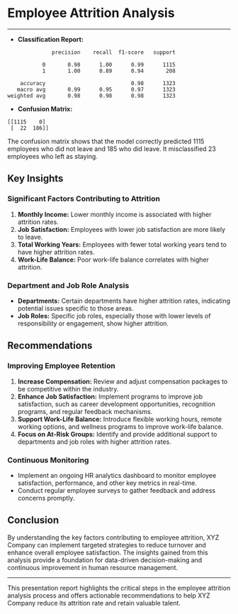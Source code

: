 # Employee Attrition Analysis 
---

- **Classification Report:**
```
              precision    recall  f1-score   support

           0       0.98      1.00      0.99      1115
           1       1.00      0.89      0.94       208

    accuracy                           0.98      1323
   macro avg       0.99      0.95      0.97      1323
weighted avg       0.98      0.98      0.98      1323
```

- **Confusion Matrix:**
```
[[1115    0]
 [  22  186]]
```

The confusion matrix shows that the model correctly predicted 1115 employees who did not leave and 185 who did leave. It misclassified 23 employees who left as staying.

## Key Insights

### Significant Factors Contributing to Attrition

1. **Monthly Income:** Lower monthly income is associated with higher attrition rates.
2. **Job Satisfaction:** Employees with lower job satisfaction are more likely to leave.
3. **Total Working Years:** Employees with fewer total working years tend to have higher attrition rates.
4. **Work-Life Balance:** Poor work-life balance correlates with higher attrition.

### Department and Job Role Analysis

- **Departments:** Certain departments have higher attrition rates, indicating potential issues specific to those areas.
- **Job Roles:** Specific job roles, especially those with lower levels of responsibility or engagement, show higher attrition.

## Recommendations

### Improving Employee Retention

1. **Increase Compensation:** Review and adjust compensation packages to be competitive within the industry.
2. **Enhance Job Satisfaction:** Implement programs to improve job satisfaction, such as career development opportunities, recognition programs, and regular feedback mechanisms.
3. **Support Work-Life Balance:** Introduce flexible working hours, remote working options, and wellness programs to improve work-life balance.
4. **Focus on At-Risk Groups:** Identify and provide additional support to departments and job roles with higher attrition rates.

### Continuous Monitoring

- Implement an ongoing HR analytics dashboard to monitor employee satisfaction, performance, and other key metrics in real-time.
- Conduct regular employee surveys to gather feedback and address concerns promptly.

## Conclusion

By understanding the key factors contributing to employee attrition, XYZ Company can implement targeted strategies to reduce turnover and enhance overall employee satisfaction. The insights gained from this analysis provide a foundation for data-driven decision-making and continuous improvement in human resource management.

---

This presentation report highlights the critical steps in the employee attrition analysis process and offers actionable recommendations to help XYZ Company reduce its attrition rate and retain valuable talent.



